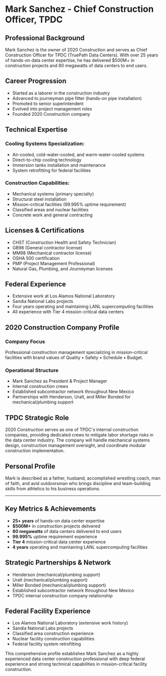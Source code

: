 # Mark Sanchez - Chief Construction Officer, TPDC

## Professional Background

Mark Sanchez is the owner of 2020 Construction and serves as Chief Construction Officer for TPDC (TruePath Data Centers). With over 25 years of hands-on data center expertise, he has delivered $500M+ in construction projects and 80 megawatts of data centers to end users.

## Career Progression

- Started as a laborer in the construction industry
- Advanced to journeyman pipe fitter (hands-on pipe installation)
- Promoted to senior superintendent
- Evolved into project management roles
- Founded 2020 Construction company

## Technical Expertise

### Cooling Systems Specialization:
- Air-cooled, cold-water-cooled, and warm-water-cooled systems
- Direct-to-chip cooling technology
- Immersion tanks installation and maintenance
- System retrofitting for federal facilities

### Construction Capabilities:
- Mechanical systems (primary specialty)
- Structural steel installation
- Mission-critical facilities (99.995% uptime requirement)
- Classified areas and nuclear facilities
- Concrete work and general contracting

## Licenses & Certifications

- CHST (Construction Health and Safety Technician)
- GB98 (General contractor license)
- MM98 (Mechanical contractor license)
- OSHA 500 certification
- PMP (Project Management Professional)
- Natural Gas, Plumbing, and Journeyman licenses

## Federal Experience

- Extensive work at Los Alamos National Laboratory
- Sandia National Labs projects
- Four years operating and maintaining LANL supercomputing facilities
- All experience with Tier 4 mission-critical data centers

## 2020 Construction Company Profile

### Company Focus

Professional construction management specializing in mission-critical facilities with brand values of Quality • Safety • Schedule • Budget.

### Operational Structure

- Mark Sanchez as President & Project Manager
- Internal construction crews
- Established subcontractor network throughout New Mexico
- Partnerships with Henderson, Uralt, and Miller Bonded for mechanical/plumbing support

## TPDC Strategic Role

2020 Construction serves as one of TPDC's internal construction companies, providing dedicated crews to mitigate labor shortage risks in the data center industry. The company will handle mechanical systems design, construction management oversight, and coordinate modular construction implementation.

## Personal Profile

Mark is described as a father, husband, accomplished wrestling coach, man of faith, and avid outdoorsman who brings discipline and team-building skills from athletics to his business operations.

---

## Key Metrics & Achievements

- **25+ years** of hands-on data center expertise
- **$500M+** in construction projects delivered
- **80 megawatts** of data centers delivered to end users
- **99.995%** uptime requirement experience
- **Tier 4** mission-critical data center experience
- **4 years** operating and maintaining LANL supercomputing facilities

## Strategic Partnerships & Network

- Henderson (mechanical/plumbing support)
- Uralt (mechanical/plumbing support)  
- Miller Bonded (mechanical/plumbing support)
- Established subcontractor network throughout New Mexico
- TPDC internal construction company relationship

## Federal Facility Experience

- Los Alamos National Laboratory (extensive work history)
- Sandia National Labs projects
- Classified area construction experience
- Nuclear facility construction capabilities
- Federal facility system retrofitting

This comprehensive profile establishes Mark Sanchez as a highly experienced data center construction professional with deep federal experience and strong technical capabilities in mission-critical facility construction.